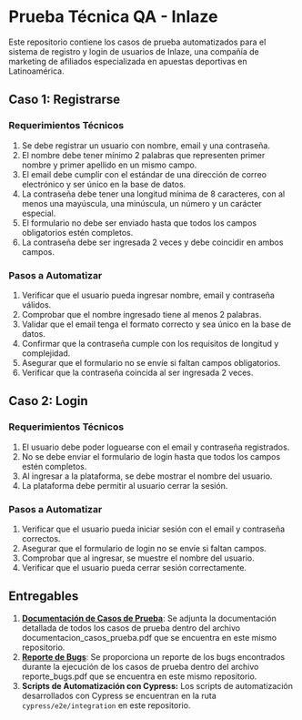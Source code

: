 # Prueba Técnica QA - Inlaze

Este repositorio contiene los casos de prueba automatizados para el sistema de registro y login de usuarios de Inlaze, una compañía de marketing de afiliados especializada en apuestas deportivas en Latinoamérica.

## Caso 1: Registrarse

### Requerimientos Técnicos
1. Se debe registrar un usuario con nombre, email y una contraseña.
2. El nombre debe tener mínimo 2 palabras que representen primer nombre y primer apellido en un mismo campo.
3. El email debe cumplir con el estándar de una dirección de correo electrónico y ser único en la base de datos.
4. La contraseña debe tener una longitud mínima de 8 caracteres, con al menos una mayúscula, una minúscula, un número y un carácter especial.
5. El formulario no debe ser enviado hasta que todos los campos obligatorios estén completos.
6. La contraseña debe ser ingresada 2 veces y debe coincidir en ambos campos.

### Pasos a Automatizar
1. Verificar que el usuario pueda ingresar nombre, email y contraseña válidos.
2. Comprobar que el nombre ingresado tiene al menos 2 palabras.
3. Validar que el email tenga el formato correcto y sea único en la base de datos.
4. Confirmar que la contraseña cumple con los requisitos de longitud y complejidad.
5. Asegurar que el formulario no se envíe si faltan campos obligatorios.
6. Verificar que la contraseña coincida al ser ingresada 2 veces.

## Caso 2: Login

### Requerimientos Técnicos
1. El usuario debe poder loguearse con el email y contraseña registrados.
2. No se debe enviar el formulario de login hasta que todos los campos estén completos.
3. Al ingresar a la plataforma, se debe mostrar el nombre del usuario.
4. La plataforma debe permitir al usuario cerrar la sesión.

### Pasos a Automatizar
1. Verificar que el usuario pueda iniciar sesión con el email y contraseña correctos.
2. Asegurar que el formulario de login no se envíe si faltan campos.
3. Comprobar que al ingresar, se muestre el nombre del usuario.
4. Verificar que el usuario pueda cerrar sesión correctamente.

## Entregables
1. [**Documentación de Casos de Prueba**](./documentacion_casos_prueba.pdf): Se adjunta la documentación detallada de todos los casos de prueba dentro del archivo documentacion_casos_prueba.pdf que se encuentra en este mismo repositorio.
2. [**Reporte de Bugs**](./reporte_bugs.pdf): Se proporciona un reporte de los bugs encontrados durante la ejecución de los casos de prueba dentro del archivo reporte_bugs.pdf que se encuentra en este mismo repositorio.
3. **Scripts de Automatización con Cypress:** Los scripts de automatización desarrollados con Cypress se encuentran en la ruta `cypress/e2e/integration` en este repositorio.